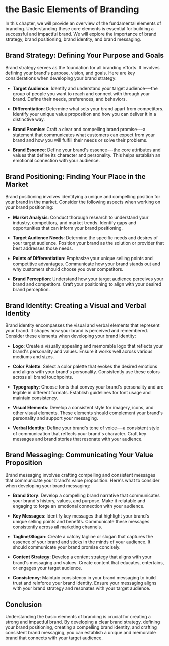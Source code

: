  the Basic Elements of Branding
=====================================================

In this chapter, we will provide an overview of the fundamental elements of branding. Understanding these core elements is essential for building a successful and impactful brand. We will explore the importance of brand strategy, brand positioning, brand identity, and brand messaging.

Brand Strategy: Defining Your Purpose and Goals
-----------------------------------------------

Brand strategy serves as the foundation for all branding efforts. It involves defining your brand's purpose, vision, and goals. Here are key considerations when developing your brand strategy:

* **Target Audience**: Identify and understand your target audience---the group of people you want to reach and connect with through your brand. Define their needs, preferences, and behaviors.

* **Differentiation**: Determine what sets your brand apart from competitors. Identify your unique value proposition and how you can deliver it in a distinctive way.

* **Brand Promise**: Craft a clear and compelling brand promise---a statement that communicates what customers can expect from your brand and how you will fulfill their needs or solve their problems.

* **Brand Essence**: Define your brand's essence---the core attributes and values that define its character and personality. This helps establish an emotional connection with your audience.

Brand Positioning: Finding Your Place in the Market
---------------------------------------------------

Brand positioning involves identifying a unique and compelling position for your brand in the market. Consider the following aspects when working on your brand positioning:

* **Market Analysis**: Conduct thorough research to understand your industry, competitors, and market trends. Identify gaps and opportunities that can inform your brand positioning.

* **Target Audience Needs**: Determine the specific needs and desires of your target audience. Position your brand as the solution or provider that best addresses those needs.

* **Points of Differentiation**: Emphasize your unique selling points and competitive advantages. Communicate how your brand stands out and why customers should choose you over competitors.

* **Brand Perception**: Understand how your target audience perceives your brand and competitors. Craft your positioning to align with your desired brand perception.

Brand Identity: Creating a Visual and Verbal Identity
-----------------------------------------------------

Brand identity encompasses the visual and verbal elements that represent your brand. It shapes how your brand is perceived and remembered. Consider these elements when developing your brand identity:

* **Logo**: Create a visually appealing and memorable logo that reflects your brand's personality and values. Ensure it works well across various mediums and sizes.

* **Color Palette**: Select a color palette that evokes the desired emotions and aligns with your brand's personality. Consistently use these colors across all brand touchpoints.

* **Typography**: Choose fonts that convey your brand's personality and are legible in different formats. Establish guidelines for font usage and maintain consistency.

* **Visual Elements**: Develop a consistent style for imagery, icons, and other visual elements. These elements should complement your brand's personality and support your messaging.

* **Verbal Identity**: Define your brand's tone of voice---a consistent style of communication that reflects your brand's character. Craft key messages and brand stories that resonate with your audience.

Brand Messaging: Communicating Your Value Proposition
-----------------------------------------------------

Brand messaging involves crafting compelling and consistent messages that communicate your brand's value proposition. Here's what to consider when developing your brand messaging:

* **Brand Story**: Develop a compelling brand narrative that communicates your brand's history, values, and purpose. Make it relatable and engaging to forge an emotional connection with your audience.

* **Key Messages**: Identify key messages that highlight your brand's unique selling points and benefits. Communicate these messages consistently across all marketing channels.

* **Tagline/Slogan**: Create a catchy tagline or slogan that captures the essence of your brand and sticks in the minds of your audience. It should communicate your brand promise concisely.

* **Content Strategy**: Develop a content strategy that aligns with your brand's messaging and values. Create content that educates, entertains, or engages your target audience.

* **Consistency**: Maintain consistency in your brand messaging to build trust and reinforce your brand identity. Ensure your messaging aligns with your brand strategy and resonates with your target audience.

Conclusion
----------

Understanding the basic elements of branding is crucial for creating a strong and impactful brand. By developing a clear brand strategy, defining your brand positioning, creating a compelling brand identity, and crafting consistent brand messaging, you can establish a unique and memorable brand that connects with your target audience.

